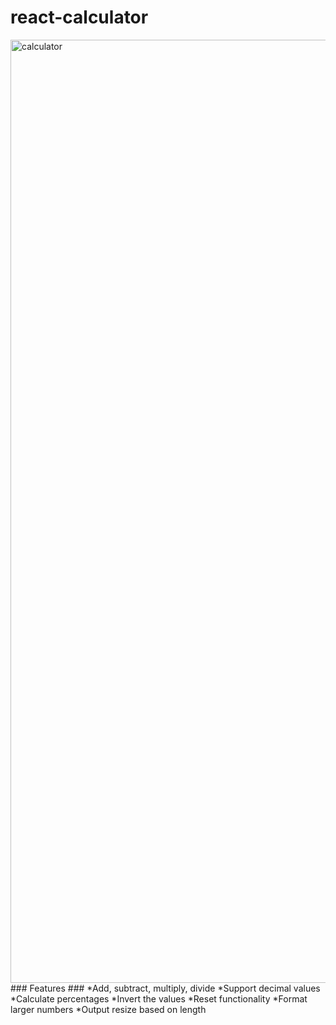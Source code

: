 # react-calculator  
<img width="1509" alt="calculator" src="https://github.com/user-attachments/assets/f7ff533f-078b-4c40-8f77-c88d2c3b5275">
### Features ###
*Add, subtract, multiply, divide
*Support decimal values
*Calculate percentages
*Invert the values
*Reset functionality
*Format larger numbers
*Output resize based on length
